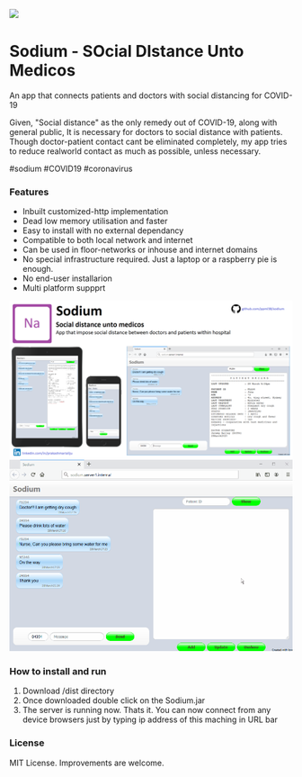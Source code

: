 ![](icon.ico)
# Sodium - SOcial DIstance Unto Medicos
An app that connects patients and doctors with social distancing for COVID-19

Given, "Social distance" as the only remedy out of COVID-19, along with general public, It is necessary for doctors to social distance with patients. Though doctor-patient contact cant be eliminated completely, my app tries to reduce realworld contact as much as possible, unless necessary.

 #sodium #COVID19 #coronavirus
 
### Features
* Inbuilt customized-http implementation
* Dead low memory utilisation and faster
* Easy to install with no external dependancy
* Compatible to both local network and internet
* Can be used in floor-networks or inhouse and internet domains
* No special infrastructure required. Just a laptop or a raspberry pie is enough.
* No end-user installarion
* Multi platform suppprt

![](poster.png)
![Sodium demo](demo.gif)

### How to install and run
1. Download /dist directory
2. Once downloaded double click on the Sodium.jar
3. The server is running now. Thats it.
You can now connect from any device browsers just by typing ip address of this maching in URL bar

### License
MIT License. Improvements are welcome.
